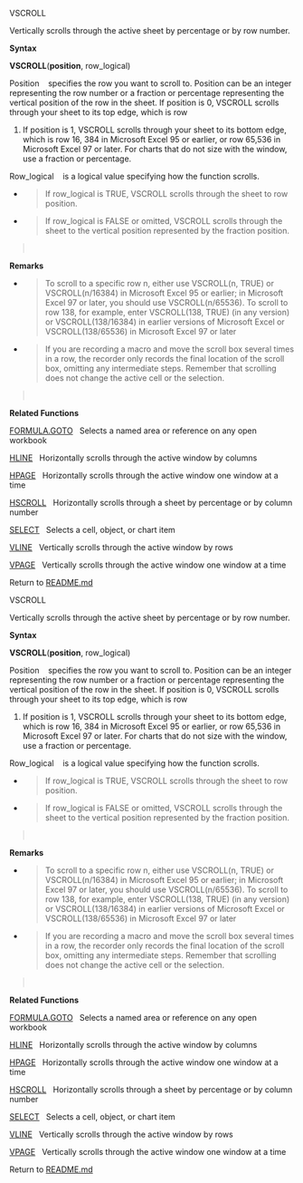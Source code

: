 VSCROLL

Vertically scrolls through the active sheet by percentage or by row
number.

**Syntax**

**VSCROLL**(**position**, row\_logical)

Position    specifies the row you want to scroll to. Position can be an
integer representing the row number or a fraction or percentage
representing the vertical position of the row in the sheet. If position
is 0, VSCROLL scrolls through your sheet to its top edge, which is row
1. If position is 1, VSCROLL scrolls through your sheet to its bottom
edge, which is row 16, 384 in Microsoft Excel 95 or earlier, or row
65,536 in Microsoft Excel 97 or later. For charts that do not size with
the window, use a fraction or percentage.

Row\_logical    is a logical value specifying how the function scrolls.

  - > If row\_logical is TRUE, VSCROLL scrolls through the sheet to row
    > position.

  - > If row\_logical is FALSE or omitted, VSCROLL scrolls through the
    > sheet to the vertical position represented by the fraction
    > position.

>  

**Remarks**

  - > To scroll to a specific row n, either use VSCROLL(n, TRUE) or
    > VSCROLL(n/16384) in Microsoft Excel 95 or earlier; in Microsoft
    > Excel 97 or later, you should use VSCROLL(n/65536). To scroll to
    > row 138, for example, enter VSCROLL(138, TRUE) (in any version) or
    > VSCROLL(138/16384) in earlier versions of Microsoft Excel or
    > VSCROLL(138/65536) in Microsoft Excel 97 or later

  - > If you are recording a macro and move the scroll box several times
    > in a row, the recorder only records the final location of the
    > scroll box, omitting any intermediate steps. Remember that
    > scrolling does not change the active cell or the selection.

>  

**Related Functions**

[FORMULA.GOTO](FORMULA.GOTO.md)   Selects a named area or reference on any open workbook

[HLINE](HLINE.md)   Horizontally scrolls through the active window by columns

[HPAGE](HPAGE.md)   Horizontally scrolls through the active window one window at a
time

[HSCROLL](HSCROLL.md)   Horizontally scrolls through a sheet by percentage or by
column number

[SELECT](SELECT.md)   Selects a cell, object, or chart item

[VLINE](VLINE.md)   Vertically scrolls through the active window by rows

[VPAGE](VPAGE.md)   Vertically scrolls through the active window one window at a
time



Return to [README.md](README.md)

VSCROLL

Vertically scrolls through the active sheet by percentage or by row
number.

**Syntax**

**VSCROLL**(**position**, row\_logical)

Position    specifies the row you want to scroll to. Position can be an
integer representing the row number or a fraction or percentage
representing the vertical position of the row in the sheet. If position
is 0, VSCROLL scrolls through your sheet to its top edge, which is row
1. If position is 1, VSCROLL scrolls through your sheet to its bottom
edge, which is row 16, 384 in Microsoft Excel 95 or earlier, or row
65,536 in Microsoft Excel 97 or later. For charts that do not size with
the window, use a fraction or percentage.

Row\_logical    is a logical value specifying how the function scrolls.

  - > If row\_logical is TRUE, VSCROLL scrolls through the sheet to row
    > position.

  - > If row\_logical is FALSE or omitted, VSCROLL scrolls through the
    > sheet to the vertical position represented by the fraction
    > position.

>  

**Remarks**

  - > To scroll to a specific row n, either use VSCROLL(n, TRUE) or
    > VSCROLL(n/16384) in Microsoft Excel 95 or earlier; in Microsoft
    > Excel 97 or later, you should use VSCROLL(n/65536). To scroll to
    > row 138, for example, enter VSCROLL(138, TRUE) (in any version) or
    > VSCROLL(138/16384) in earlier versions of Microsoft Excel or
    > VSCROLL(138/65536) in Microsoft Excel 97 or later

  - > If you are recording a macro and move the scroll box several times
    > in a row, the recorder only records the final location of the
    > scroll box, omitting any intermediate steps. Remember that
    > scrolling does not change the active cell or the selection.

>  

**Related Functions**

[FORMULA.GOTO](FORMULA.GOTO.md)   Selects a named area or reference on any open workbook

[HLINE](HLINE.md)   Horizontally scrolls through the active window by columns

[HPAGE](HPAGE.md)   Horizontally scrolls through the active window one window at a
time

[HSCROLL](HSCROLL.md)   Horizontally scrolls through a sheet by percentage or by
column number

[SELECT](SELECT.md)   Selects a cell, object, or chart item

[VLINE](VLINE.md)   Vertically scrolls through the active window by rows

[VPAGE](VPAGE.md)   Vertically scrolls through the active window one window at a
time



Return to [README.md](README.md)


